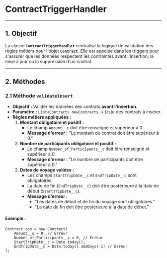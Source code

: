 # ContractTriggerHandler

---

## **1. Objectif**

La classe **`ContractTriggerHandler`** centralise la logique de validation des règles métiers pour l'objet **`Contract`**. Elle est appelée dans les triggers pour s'assurer que les données respectent les contraintes avant l'insertion, la mise à jour ou la suppression d'un contrat.

---

## **2. Méthodes**

### **2.1 Méthode `validateInsert`**

- **Objectif :** Valider les données des contrats **avant l'insertion**.
- **Paramètre :** `List<Contract> newContracts` → Liste des contrats à insérer.
- **Règles métiers appliquées :**
    1. **Montant obligatoire et positif :**
        - Le champ `Amount__c` doit être renseigné et supérieur à 0.
        - **Message d'erreur :** "Le montant du contrat doit être supérieur à 0."
    2. **Nombre de participants obligatoire et positif :**
        - Le champ `Number_of_Participants__c` doit être renseigné et supérieur à 0.
        - **Message d'erreur :** "Le nombre de participants doit être supérieur à 0."
    3. **Dates de voyage valides :**
        - Les champs `StartTripDate__c` et `EndTripDate__c` sont obligatoires.
        - La date de fin (`EndTripDate__c`) doit être postérieure à la date de début (`StartTripDate__c`).
        - **Message d'erreur :**
            - "Les dates de début et de fin du voyage sont obligatoires."
            - "La date de fin doit être postérieure à la date de début."

#### **Exemple :**
```apex
Contract con = new Contract(
    Amount__c = 0, // Erreur
    Number_of_Participants__c = 0, // Erreur
    StartTripDate__c = Date.today(),
    EndTripDate__c = Date.today().addDays(-1) // Erreur
);

